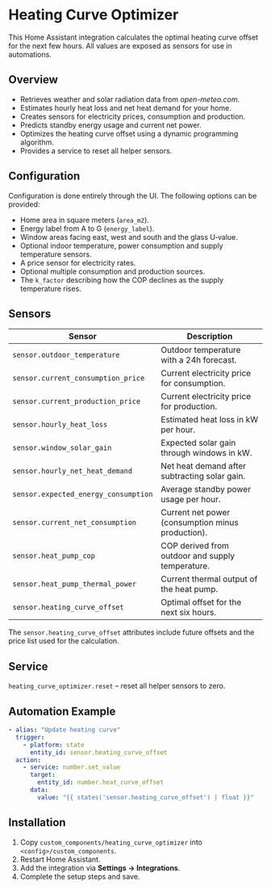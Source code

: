 # Heating Curve Optimizer

This Home Assistant integration calculates the optimal heating curve offset for the next few hours. All values are exposed as sensors for use in automations.

## Overview
- Retrieves weather and solar radiation data from *open-meteo.com*.
- Estimates hourly heat loss and net heat demand for your home.
- Creates sensors for electricity prices, consumption and production.
- Predicts standby energy usage and current net power.
- Optimizes the heating curve offset using a dynamic programming algorithm.
- Provides a service to reset all helper sensors.

## Configuration
Configuration is done entirely through the UI. The following options can be provided:
- Home area in square meters (`area_m2`).
- Energy label from A to G (`energy_label`).
- Window areas facing east, west and south and the glass U‑value.
- Optional indoor temperature, power consumption and supply temperature sensors.
- A price sensor for electricity rates.
- Optional multiple consumption and production sources.
- The `k_factor` describing how the COP declines as the supply temperature rises.

## Sensors
| Sensor | Description |
|-------|-------------|
| `sensor.outdoor_temperature` | Outdoor temperature with a 24h forecast. |
| `sensor.current_consumption_price` | Current electricity price for consumption. |
| `sensor.current_production_price` | Current electricity price for production. |
| `sensor.hourly_heat_loss` | Estimated heat loss in kW per hour. |
| `sensor.window_solar_gain` | Expected solar gain through windows in kW. |
| `sensor.hourly_net_heat_demand` | Net heat demand after subtracting solar gain. |
| `sensor.expected_energy_consumption` | Average standby power usage per hour. |
| `sensor.current_net_consumption` | Current net power (consumption minus production). |
| `sensor.heat_pump_cop` | COP derived from outdoor and supply temperature. |
| `sensor.heat_pump_thermal_power` | Current thermal output of the heat pump. |
| `sensor.heating_curve_offset` | Optimal offset for the next six hours. |

The `sensor.heating_curve_offset` attributes include future offsets and the price list used for the calculation.

## Service
`heating_curve_optimizer.reset` – reset all helper sensors to zero.

## Automation Example
```yaml
- alias: "Update heating curve"
  trigger:
    - platform: state
      entity_id: sensor.heating_curve_offset
  action:
    - service: number.set_value
      target:
        entity_id: number.heat_curve_offset
      data:
        value: "{{ states('sensor.heating_curve_offset') | float }}"
```

## Installation
1. Copy `custom_components/heating_curve_optimizer` into `<config>/custom_components`.
2. Restart Home Assistant.
3. Add the integration via **Settings → Integrations**.
4. Complete the setup steps and save.

